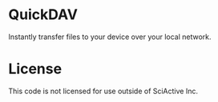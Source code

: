 # QuickDAV

Instantly transfer files to your device over your local network.

# License

This code is not licensed for use outside of SciActive Inc.
